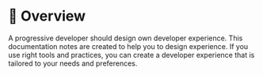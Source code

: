 # 🧐 Overview

A progressive developer should design own developer experience. This documentation notes are created to help you to design experience. If you use right tools and practices, you can create a developer experience that is tailored to your needs and preferences.
